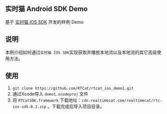 ## 实时猫 Android SDK Demo
基于 [实时猫 IOS SDK](https://shishimao.com) 开发的样例 Demo

## 说明
本例介绍如何通过`实时猫 IOS SDK`实现获取并播放本地流以及本地流的其它高级使用方法。

## 使用

1. `git clone https://github.com/RTCat/rtcat_ios_demo1.git`
2. 通过Xcode导入 `demo1.xcodeproj` 文件
3. 将 `RTCatSDK.framework` 下载地址：`cdn.realtimecat.com/realtimecat/rtc-ios-sdk-0.2.zip` 。下载完成后导入项目目录。






